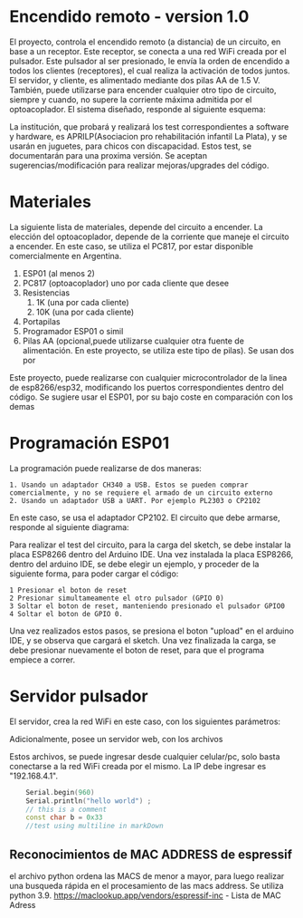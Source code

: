 # Encendido remoto  - version 1.0 

El proyecto, controla el encendido remoto (a distancia) de un circuito, en base a un receptor. Este receptor, se conecta a una red WiFi creada por el pulsador. Este pulsador al ser presionado, le envía la orden de encendido a todos los clientes (receptores), el cual realiza la activación de todos juntos. El servidor, y cliente, es alimentado mediante dos pilas AA de 1.5 V. También, puede utilizarse para encender cualquier otro tipo de circuito, siempre y cuando, no supere la corriente máxima admitida por el optoacoplador. El sistema diseñado, responde al siguiente esquema: 


La institución, que probará y realizará los test correspondientes a software y hardware, es APRILP(Asociacion pro rehabilitación infantil La Plata), y se usarán en juguetes, para chicos con discapacidad. Estos test, se documentarán para una proxima versión. Se aceptan sugerencias/modificación para realizar mejoras/upgrades del código. 

# Materiales 
   
   La siguiente lista de materiales, depende del circuito a encender. La elección del optoacoplador, depende de la corriente que maneje el circuito a encender. En este caso, se utiliza el PC817, por estar disponible comercialmente en Argentina.

1. ESP01 (al menos 2) 
2. PC817 (optoacoplador) uno por cada cliente que desee
3. Resistencias
    1. 1K (una por cada cliente) 
    2. 10K  (una por cada cliente) 
4. Portapilas 
5. Programador ESP01 o simil 
6. Pilas AA (opcional,puede utilizarse cualquier otra fuente de  alimentación. En este proyecto, se utiliza este tipo de pilas). Se usan dos por 

Este proyecto, puede realizarse con cualquier microcontrolador de la linea de esp8266/esp32, modificando los puertos correspondientes dentro del código. Se sugiere usar el ESP01, por su bajo coste en comparación con los demas 

# Programación ESP01 

La programación puede realizarse de dos maneras: 

    1. Usando un adaptador CH340 a USB. Estos se pueden comprar comercialmente, y no se requiere el armado de un circuito externo
    2. Usando un adaptador USB a UART. Por ejemplo PL2303 o CP2102 

En este caso, se usa el adaptador CP2102. El circuito que debe armarse, responde al siguiente diagrama: 
<!--Diagrama de conexión con esp01 --> 


Para realizar el test del circuito, para la carga del sketch, se debe instalar la placa ESP8266 dentro del Arduino IDE. Una vez instalada la placa ESP8266, dentro del arduino IDE, se debe elegir un ejemplo, y proceder de la siguiente forma, para poder cargar el código: 
    
    1 Presionar el boton de reset
    2 Presionar simultameamente el otro pulsador (GPIO 0)
    3 Soltar el boton de reset, manteniendo presionado el pulsador GPIO0 
    4 Soltar el boton de GPIO 0.

Una vez realizados estos pasos, se presiona el boton "upload" en el arduino IDE, y se observa que cargará el sketch. Una vez finalizada la carga, se debe presionar nuevamente el boton de reset, para que el programa empiece a correr. 

<!--python 3.9.6 
    PlatformioIDE 
-->

# Servidor pulsador 

El servidor, crea la red WiFi en este caso, con los siguientes parámetros: 

Adicionalmente, posee un servidor web, con los archivos 

Estos archivos, se puede ingresar desde cualquier celular/pc, solo basta conectarse a la red WiFi creada por el mismo. La IP debe ingresar es "192.168.4.1". 

```C++
    Serial.begin(960)
    Serial.println("hello world") ; 
    // this is a comment 
    const char b = 0x33
    //test using multiline in markDown 
```





## Reconocimientos de MAC ADDRESS de espressif
el archivo python ordena las MACS de menor a mayor, para luego realizar una busqueda rápida en el procesamiento de las macs address. Se utiliza python 3.9. https://maclookup.app/vendors/espressif-inc - Lista de MAC Adress   

## 